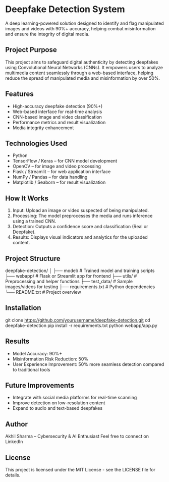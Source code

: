 Deepfake Detection System
=========================

A deep learning-powered solution designed to identify and flag manipulated images and videos with 90%+ accuracy, helping combat misinformation and ensure the integrity of digital media.

Project Purpose
---------------
This project aims to safeguard digital authenticity by detecting deepfakes using Convolutional Neural Networks (CNNs). It empowers users to analyze multimedia content seamlessly through a web-based interface, helping reduce the spread of manipulated media and misinformation by over 50%.

Features
--------
- High-accuracy deepfake detection (90%+)
- Web-based interface for real-time analysis
- CNN-based image and video classification
- Performance metrics and result visualization
- Media integrity enhancement

Technologies Used
-----------------
- Python
- TensorFlow / Keras – for CNN model development
- OpenCV – for image and video processing
- Flask / Streamlit – for web application interface
- NumPy / Pandas – for data handling
- Matplotlib / Seaborn – for result visualization

How It Works
------------
1. Input: Upload an image or video suspected of being manipulated.
2. Processing: The model preprocesses the media and runs inference using a trained CNN.
3. Detection: Outputs a confidence score and classification (Real or Deepfake).
4. Results: Displays visual indicators and analytics for the uploaded content.

Project Structure
-----------------
deepfake-detection/
│
├── model/               # Trained model and training scripts
├── webapp/              # Flask or Streamlit app for frontend
├── utils/               # Preprocessing and helper functions
├── test_data/           # Sample images/videos for testing
├── requirements.txt     # Python dependencies
└── README.txt           # Project overview

Installation
------------
git clone https://github.com/yourusername/deepfake-detection.git
cd deepfake-detection
pip install -r requirements.txt
python webapp/app.py

Results
-------
- Model Accuracy: 90%+
- Misinformation Risk Reduction: 50%
- User Experience Improvement: 50% more seamless detection compared to traditional tools

Future Improvements
-------------------
- Integrate with social media platforms for real-time scanning
- Improve detection on low-resolution content
- Expand to audio and text-based deepfakes

Author
------
Akhil Sharma – Cybersecurity & AI Enthusiast
Feel free to connect on LinkedIn

License
-------
This project is licensed under the MIT License - see the LICENSE file for details.
